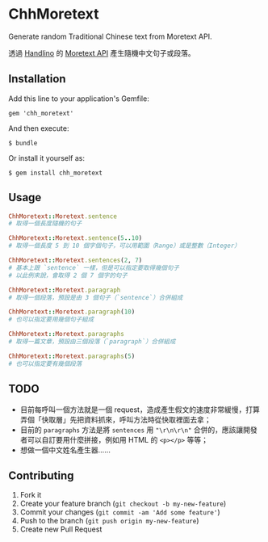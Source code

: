 # ChhMoretext

Generate random Traditional Chinese text from Moretext API.

透過 [Handlino][handlino] 的 [Moretext API][moretext-api] 產生隨機中文句子或段落。

[handlino]: http://handlino.com/
[moretext-api]: http://more.handlino.com/api

## Installation

Add this line to your application's Gemfile:

    gem 'chh_moretext'

And then execute:

    $ bundle

Or install it yourself as:

    $ gem install chh_moretext

## Usage

``` ruby
ChhMoretext::Moretext.sentence
# 取得一個長度隨機的句子

ChhMoretext::Moretext.sentence(5..10)
# 取得一個長度 5 到 10 個字個句子，可以用範圍（Range）或是整數（Integer）

ChhMoretext::Moretext.sentences(2, 7)
# 基本上跟 `sentence` 一樣，但是可以指定要取得幾個句子
# 以此例來說，會取得 2 個 7 個字的句子

ChhMoretext::Moretext.paragraph
# 取得一個段落，預設是由 3 個句子（`sentence`）合併組成

ChhMoretext::Moretext.paragraph(10)
# 也可以指定要用幾個句子組成

ChhMoretext::Moretext.paragraphs
# 取得一篇文章，預設由三個段落（`paragraph`）合併組成

ChhMoretext::Moretext.paragraphs(5)
# 也可以指定要有幾個段落
```

## TODO

* 目前每呼叫一個方法就是一個 request，造成產生假文的速度非常緩慢，打算弄個「快取層」先把資料抓來，呼叫方法時從快取裡面去拿；
* 目前的 `paragraphs` 方法是將 `sentences` 用 `"\r\n\r\n"` 合併的，應該讓開發者可以自訂要用什麼拼接，例如用 HTML 的 `<p></p>` 等等；
* 想做一個中文姓名產生器……

## Contributing

1. Fork it
2. Create your feature branch (`git checkout -b my-new-feature`)
3. Commit your changes (`git commit -am 'Add some feature'`)
4. Push to the branch (`git push origin my-new-feature`)
5. Create new Pull Request
